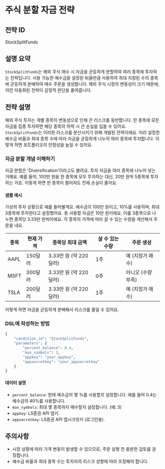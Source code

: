 # 주식 분할 자금 전략

## 전략 ID
StockSplitFunds

## 설명 요약

`StockSplitFunds`는 해외 주식 매수 시 자금을 균등하게 분할하여 여러 종목에 투자하는 전략입니다. 사용 가능한 예수금을 설정된 비율만큼 사용하여 최대 지정된 수의 종목에 균등하게 분배하여 매수 주문을 생성합니다. 해외 주식 시장의 변동성이 크기 때문에, 이런 자동화된 전략이 감정적 판단을 줄여줍니다.

## 전략 설명

해외 주식 투자는 개별 종목의 변동성으로 인해 큰 리스크를 동반합니다. 한 종목에 모든 자금을 집중 투자하면 해당 종목의 하락 시 큰 손실을 입을 수 있어요. `StockSplitFunds`는 이러한 리스크를 분산시키기 위해 개발된 전략이에요. 미리 설정한 예수금 비율과 최대 종목 수에 따라 자금을 균등하게 나누어 여러 종목에 투자합니다. 이렇게 하면 포트폴리오의 안정성을 높일 수 있어요.

### 자금 분할 개념 이해하기

자금 분할은 'Diversification'이라고도 불려요. 투자 자금을 여러 종목에 나누어 넣는 거예요. 예를 들어, 100만 원을 한 종목에 모두 투자하는 대신, 20만 원씩 5종목에 투자하는 거죠. 이렇게 하면 한 종목이 떨어져도 전체 손실이 줄어요.

#### 샘플 예시

가상의 투자 상황으로 예를 들어볼게요. 예수금이 100만 원이고, 10%를 사용하며, 최대 3종목에 투자한다고 설정했어요. 총 사용할 자금은 10만 원이에요. 이를 3종목으로 나누면 종목당 3.33만 원씩이에요. 각 종목의 가격에 따라 살 수 있는 수량을 계산해서 주문을 내요.

| 종목 | 현재 가격 | 종목당 최대 금액 | 살 수 있는 수량 | 주문 생성 |
|------|-----------|------------------|----------------|-----------|
| AAPL | 150달러 | 3.33만 원 (약 220달러) | 1주 | 예 (지정가 매수) |
| MSFT | 300달러 | 3.33만 원 (약 220달러) | 0주 | 아니오 (수량 부족) |
| TSLA | 200달러 | 3.33만 원 (약 220달러) | 1주 | 예 (지정가 매수) |

이렇게 하면 자금을 균등하게 분배해서 리스크를 줄일 수 있어요.

### DSL에 작성하는 방법
```python
{
    "condition_id": "StockSplitFunds",
    "parameters": {
        "percent_balance": 0.4,
        "max_symbols": 3,
        "appkey": "your_appkey",
        "appsecretkey": "your_appsecretkey"
    }
}
```

#### 데이터 설명
- `percent_balance`: 현재 예수금의 몇 %를 사용할지 설정합니다. 예를 들어 0.4는 예수금의 40%를 사용합니다.
- `max_symbols`: 최대 몇 종목까지 매수할지 설정합니다. (예: 5)
- `appkey`: LS증권 API 앱키.
- `appsecretkey`: LS증권 API 앱시크릿키 (로그인용).

## 주의사항

- 시장 상황에 따라 가격 변동이 발생할 수 있으므로, 주문 실행 전 충분한 검토를 권장합니다.
- 예수금 비율과 최대 종목 수는 투자자의 리스크 성향에 따라 조정해야 합니다.
